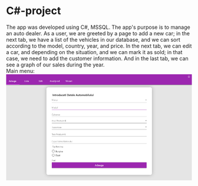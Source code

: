 # C#-project
The app was developed using C#, MSSQL. The app's purpose is to manage an auto dealer. As a user, we are greeted by a page to add a new car; in the next tab, we have a list of the vehicles in our database, and we can sort according to the model, country, year, and price. In the next tab, we can edit a car, and depending on the situation, and we can mark it as sold; in that case, we need to add the customer information. And in the last tab, we can see a graph of our sales during the year.<br/>
Main menu:<br/>
![Main](Main.png)
